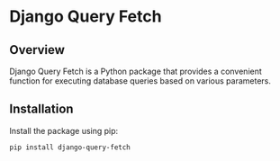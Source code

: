 # Django Query Fetch

## Overview

Django Query Fetch is a Python package that provides a convenient function for executing database queries based on various parameters.

## Installation

Install the package using pip:

```bash
pip install django-query-fetch
